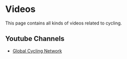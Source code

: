 # Videos

This page contains all kinds of videos related to cycling.

## Youtube Channels

* [Global Cycling Network](https://www.youtube.com/user/globalcyclingnetwork)

